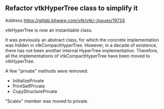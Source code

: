 ## Refactor vtkHyperTree class to simplify it

Address https://gitlab.kitware.com/vtk/vtk/-/issues/19724

vtkHyperTree is now an instantiable class.

It was previously an abstract class, for which the concrete implementation was hidden in vtkCompactHyperTree.
However, in a decade of existence, there has not been another internal HyperTree implementation.
Therefore, all the implementations of vtkCompactHyperTree have been moved to vtkHyperTree.

A few "private" methods were removed:
- InitializePrivate
- PrintSelfPrivate
- CopyStructurePrivate

"Scales" member was moved to private.
